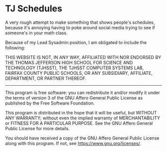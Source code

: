 # TJ Schedules

A very rough attempt to make something that shows people's schedules,
because it's annoying having to poke around social media trying to see
if someone's in your math class.

Because of my Lead Sysadmin position, I am obligated to include the following:

THIS WEBSITE IS NOT, IN ANY WAY, AFFILIATED WITH NOR ENDORSED BY THE
THOMAS JEFFERSON HIGH SCHOOL FOR SCIENCE AND TECHNOLOGY (TJHSST),
THE TJHSST COMPUTER SYSTEMS LAB, FAIRFAX COUNTY PUBLIC SCHOOLS,
OR ANY SUBSIDIARY, AFFILIATE, DEPARTMENT, OR PARTNER THEREOF. 

---

This program is free software: you can redistribute it and/or modify
it under the terms of version 3 of the GNU Affero General Public
License as published by the Free Software Foundation.

This program is distributed in the hope that it will be useful,
but WITHOUT ANY WARRANTY; without even the implied warranty of
MERCHANTABILITY or FITNESS FOR A PARTICULAR PURPOSE.  See the
GNU Affero General Public License for more details.

You should have received a copy of the GNU Affero General Public License
along with this program.  If not, see <https://www.gnu.org/licenses/>.
